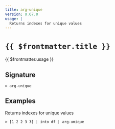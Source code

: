 ```yaml
---
title: arg-unique
version: 0.67.0
usage: |
  Returns indexes for unique values
---
```


# <code>{{ $frontmatter.title }}</code>

<div style='white-space: pre-wrap;'>{{ $frontmatter.usage }}</div>

## Signature

```> arg-unique ```

## Examples

Returns indexes for unique values
```shell
> [1 2 2 3 3] | into df | arg-unique
```
